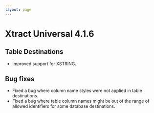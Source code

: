 ```yaml
---
layout: page
---
```


# Xtract Universal 4.1.6

## Table Destinations
- Improved support for XSTRING.

## Bug fixes
- Fixed a bug where column name styles were not applied in table destinations.
- Fixed a bug where table column names might be out of the range of allowed identifiers for some database destinations.